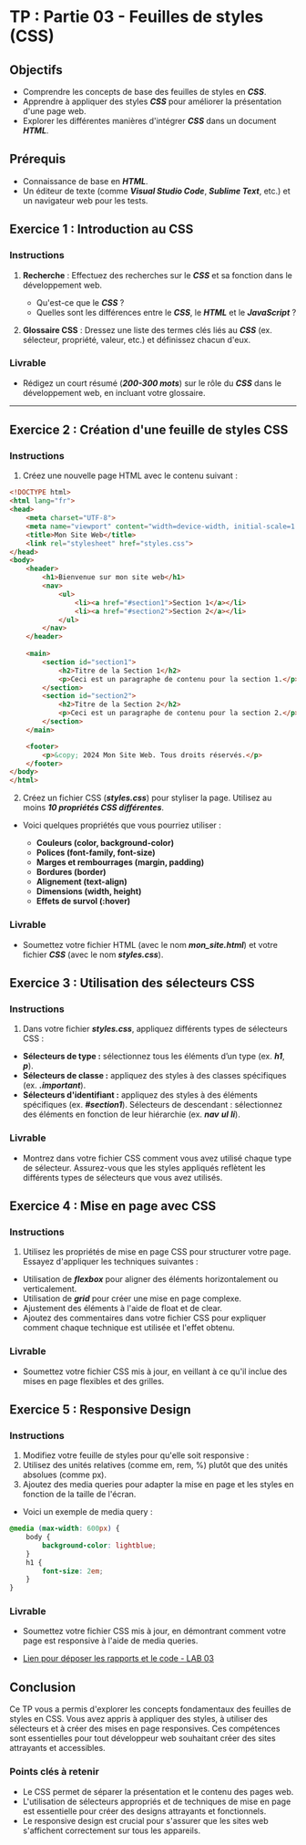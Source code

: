 # TP : Partie 03 - Feuilles de styles (CSS)

## Objectifs

- Comprendre les concepts de base des feuilles de styles en ***CSS***.
- Apprendre à appliquer des styles ***CSS*** pour améliorer la présentation d'une page web.
- Explorer les différentes manières d'intégrer ***CSS*** dans un document ***HTML***.

## Prérequis

- Connaissance de base en ***HTML***.
- Un éditeur de texte (comme ***Visual Studio Code***, ***Sublime Text***, etc.) et un navigateur web pour les tests.

## Exercice 1 : Introduction au CSS

### Instructions

1. **Recherche** : Effectuez des recherches sur le ***CSS*** et sa fonction dans le développement web.
   
   - Qu'est-ce que le ***CSS*** ?
   - Quelles sont les différences entre le ***CSS***, le ***HTML*** et le ***JavaScript*** ?

2. **Glossaire CSS** : Dressez une liste des termes clés liés au ***CSS*** (ex. sélecteur, propriété, valeur, etc.) et définissez chacun d'eux.

### Livrable

- Rédigez un court résumé (***200-300 mots***) sur le rôle du ***CSS*** dans le développement web, en incluant votre glossaire.

---

## Exercice 2 : Création d'une feuille de styles CSS

### Instructions

1. Créez une nouvelle page HTML avec le contenu suivant :

```html
<!DOCTYPE html>
<html lang="fr">
<head>
    <meta charset="UTF-8">
    <meta name="viewport" content="width=device-width, initial-scale=1.0">
    <title>Mon Site Web</title>
    <link rel="stylesheet" href="styles.css">
</head>
<body>
    <header>
        <h1>Bienvenue sur mon site web</h1>
        <nav>
            <ul>
                <li><a href="#section1">Section 1</a></li>
                <li><a href="#section2">Section 2</a></li>
            </ul>
        </nav>
    </header>
    
    <main>
        <section id="section1">
            <h2>Titre de la Section 1</h2>
            <p>Ceci est un paragraphe de contenu pour la section 1.</p>
        </section>
        <section id="section2">
            <h2>Titre de la Section 2</h2>
            <p>Ceci est un paragraphe de contenu pour la section 2.</p>
        </section>
    </main>

    <footer>
        <p>&copy; 2024 Mon Site Web. Tous droits réservés.</p>
    </footer>
</body>
</html>
```
2. Créez un fichier CSS (***styles.css***) pour styliser la page. Utilisez au moins ***10 propriétés CSS différentes***. 

- Voici quelques propriétés que vous pourriez utiliser :

  - **Couleurs (color, background-color)**
  - **Polices (font-family, font-size)**
  - **Marges et rembourrages (margin, padding)**
  - **Bordures (border)**
  - **Alignement (text-align)**
  - **Dimensions (width, height)**
  - **Effets de survol (:hover)**

### Livrable

- Soumettez votre fichier HTML (avec le nom ***mon_site.html***) et votre fichier ***CSS*** (avec le nom ***styles.css***).

## Exercice 3 : Utilisation des sélecteurs CSS

### Instructions

1. Dans votre fichier ***styles.css***, appliquez différents types de sélecteurs CSS :
 
 - **Sélecteurs de type :** sélectionnez tous les éléments d’un type (ex. ***h1***, ***p***).
 - **Sélecteurs de classe :** appliquez des styles à des classes spécifiques (ex. ***.important***).
- **Sélecteurs d'identifiant :** appliquez des styles à des éléments spécifiques (ex. ***#section1***).
Sélecteurs de descendant : sélectionnez des éléments en fonction de leur hiérarchie (ex. ***nav*** ***ul*** ***li***).

### Livrable

- Montrez dans votre fichier CSS comment vous avez utilisé chaque type de sélecteur. Assurez-vous que les styles appliqués reflètent les différents types de sélecteurs que vous avez utilisés.

## Exercice 4 : Mise en page avec CSS

### Instructions

1. Utilisez les propriétés de mise en page CSS pour structurer votre page. Essayez d'appliquer les techniques suivantes :

- Utilisation de ***flexbox*** pour aligner des éléments horizontalement ou verticalement.
- Utilisation de ***grid*** pour créer une mise en page complexe.
- Ajustement des éléments à l'aide de float et de clear.
- Ajoutez des commentaires dans votre fichier CSS pour expliquer comment chaque technique est utilisée et l'effet obtenu.

### Livrable

- Soumettez votre fichier CSS mis à jour, en veillant à ce qu'il inclue des mises en page flexibles et des grilles.

## Exercice 5 : Responsive Design

### Instructions

1. Modifiez votre feuille de styles pour qu'elle soit responsive :
2. Utilisez des unités relatives (comme em, rem, %) plutôt que des unités absolues (comme px).
3. Ajoutez des media queries pour adapter la mise en page et les styles en fonction de la taille de l'écran.

- Voici un exemple de media query :

```css
@media (max-width: 600px) {
    body {
        background-color: lightblue;
    }
    h1 {
        font-size: 2em;
    }
}
```
### Livrable

- Soumettez votre fichier CSS mis à jour, en démontrant comment votre page est responsive à l'aide de media queries.

- [Lien pour déposer les rapports et le code - LAB 03](https://classroom.google.com/c/NzI0MzA5NDQ2NTc3?cjc=elqswn3)

## Conclusion

Ce TP vous a permis d'explorer les concepts fondamentaux des feuilles de styles en CSS. Vous avez appris à appliquer des styles, à utiliser des sélecteurs et à créer des mises en page responsives. Ces compétences sont essentielles pour tout développeur web souhaitant créer des sites attrayants et accessibles.

### Points clés à retenir

- Le CSS permet de séparer la présentation et le contenu des pages web.
- L'utilisation de sélecteurs appropriés et de techniques de mise en page est essentielle pour créer des designs attrayants et fonctionnels.
- Le responsive design est crucial pour s'assurer que les sites web s'affichent correctement sur tous les appareils.
